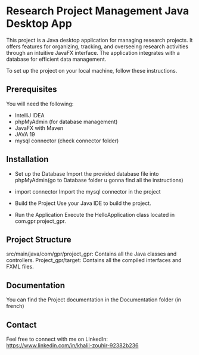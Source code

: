 
# Research Project Management Java Desktop App
This project is a Java desktop application for managing research projects. It offers features for organizing, tracking, and overseeing research activities through an intuitive JavaFX interface. The application integrates with a database for efficient data management.

To set up the project on your local machine, follow these instructions.

## Prerequisites
You will need the following:

* IntelliJ IDEA
* phpMyAdmin (for database management)
* JavaFX with Maven
* JAVA 19
* mysql connector (check connector folder)

## Installation
* Set up the Database
Import the provided database file into phpMyAdmin(go to Database folder u gonna find all the instructions)

* import connector
Import the mysql connector in the project

* Build the Project
Use your Java IDE to build the project.

* Run the Application
Execute the HelloApplication class located in com.gpr.project_gpr.

## Project Structure
src/main/java/com/gpr/project_gpr: Contains all the Java classes and controllers.
Project_gpr/target: Contains all the compiled interfaces and FXML files.

## Documentation 
You can find the Project documentation in the Documentation folder (in french)

## Contact 
Feel free to connect with me on LinkedIn: https://www.linkedin.com/in/khalil-zouhir-92382b236
